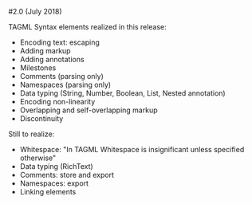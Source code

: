 #2.0 (July 2018)

TAGML Syntax elements realized in this release:

- Encoding text: escaping
- Adding markup
- Adding annotations
- Milestones
- Comments (parsing only)
- Namespaces (parsing only)
- Data typing (String, Number, Boolean, List, Nested annotation)
- Encoding non-linearity
- Overlapping and self-overlapping markup
- Discontinuity

Still to realize:

- Whitespace: "In TAGML Whitespace is insignificant unless specified otherwise"
- Data typing (RichText)
- Comments: store and export
- Namespaces: export
- Linking elements
